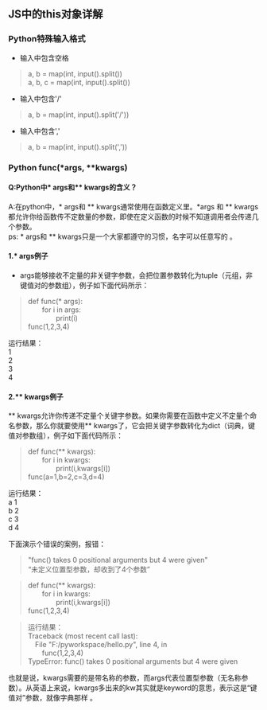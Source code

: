 ## JS中的this对象详解 

### Python特殊输入格式  
* 输入中包含空格  
>a, b = map(int, input().split())  
a, b, c = map(int, input().split())
* 输入中包含'/'  
>a, b = map(int, input().split('/'))  
* 输入中包含','  
>a, b = map(int, input().split(','))  
 

### Python func(*args, **kwargs)    

#### Q:Python中* args和** kwargs的含义？  
A:在python中，* args和 ** kwargs通常使用在函数定义里。*args 和 ** kwargs 都允许你给函数传不定数量的参数，即使在定义函数的时候不知道调用者会传递几个参数。  
ps: * args和 ** kwargs只是一个大家都遵守的习惯，名字可以任意写的 。

#### 1.* args例子  
* args能够接收不定量的非关键字参数，会把位置参数转化为tuple（元组，非键值对的参数组），例子如下面代码所示：
>def func(* args):  
&emsp;&emsp;for i in args:  
&emsp;&emsp;&emsp;&emsp;print(i)  
func(1,2,3,4)  

运行结果：  
1  
2  
3  
4

#### 2.** kwargs例子
** kwargs允许你传递不定量个关键字参数。如果你需要在函数中定义不定量个命名参数，那么你就要使用** kwargs了，它会把关键字参数转化为dict（词典，键值对参数组），例子如下面代码所示：
>def func(** kwargs):  
&emsp;&emsp;for i in kwargs:  
&emsp;&emsp;&emsp;&emsp;print(i,kwargs[i])  
func(a=1,b=2,c=3,d=4)  

运行结果：  
a&nbsp;1  
b&nbsp;2  
c&nbsp;3  
d&nbsp;4  

下面演示个错误的案例，报错：  
>"func() takes 0 positional arguments but 4 were given"  
“未定义位置型参数，却收到了4个参数”  

>def func(** kwargs):  
&emsp;&emsp;for i in kwargs:  
&emsp;&emsp;&emsp;&emsp;print(i,kwargs[i])  
func(1,2,3,4)  

>运行结果：  
Traceback (most recent call last):  
&emsp;File "F:/pyworkspace/hello.py", line 4, in <module>  
&emsp;&emsp;func(1,2,3,4)  
TypeError: func() takes 0 positional arguments but 4 were given

也就是说，kwargs需要的是带名称的参数，而args代表位置型参数（无名称参数）。从英语上来说，kwargs多出来的kw其实就是keyword的意思，表示这是“键值对”参数，就像字典那样 。
